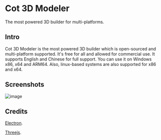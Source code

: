 ﻿# Cot 3D Modeler
The most powered 3D builder for multi-platforms.
## Intro
Cot 3D Modeler is the most powered 3D builder which is open-sourced and multi-platform supported. It's free for all and allowed for commercial use. It supports English and Chinese for full support. You can use it on Windows x86, x64 and ARM64. Also, linux-based systems are also supported for x86 and x64.
## Screenshots
![image](https://raw.fastgit.org/zjx2007/C3D_Cot-3D/master/Screenshot1.png)
## Credits
[Electron](https://github.com/electron/electron "Electron").

[Threejs](https://github.com/mrdoob/three.js "Threejs").